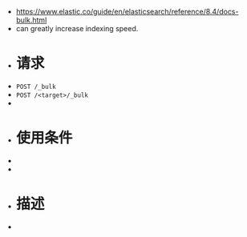 - https://www.elastic.co/guide/en/elasticsearch/reference/8.4/docs-bulk.html
- can greatly increase indexing speed.
- # 请求
- `POST /_bulk`
- `POST /<target>/_bulk`
-
- # 使用条件
-
-
- # 描述
-